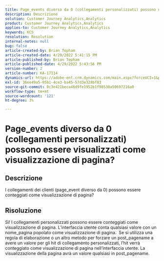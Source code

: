 ```yaml
---
title: Page_events diverso da 0 (collegamenti personalizzati) possono essere visualizzati come visualizzazione di pagina?
description: Descrizione
solution: Customer Journey Analytics,Analytics
product: Customer Journey Analytics,Analytics
applies-to: Customer Journey Analytics,Analytics
keywords: KCS
resolution: Resolution
internal-notes: null
bug: false
article-created-by: Brian Topham
article-created-date: 4/29/2022 5:41:15 PM
article-published-by: Brian Topham
article-published-date: 4/29/2022 5:43:56 PM
version-number: 2
article-number: KA-17114
dynamics-url: https://adobe-ent.crm.dynamics.com/main.aspx?forceUCI=1&pagetype=entityrecord&etn=knowledgearticle&id=aba6b38d-e3c7-ec11-a7b6-0022480a10ee
exl-id: 36ee49a5-05b1-4ce3-ba45-57d3e328bf83
source-git-commit: 0c3e421beca46d9fe1952b1f98538a50697216a0
workflow-type: tm+mt
source-wordcount: '121'
ht-degree: 3%

---
```


# Page_events diverso da 0 (collegamenti personalizzati) possono essere visualizzati come visualizzazione di pagina?

## Descrizione


I collegamenti dei clienti (page_event diverso da 0) possono essere conteggiati come visualizzazione di pagina?


## Risoluzione


Sì! I collegamenti personalizzati possono essere conteggiati come visualizzazione di pagina. L’interfaccia utente conta qualsiasi valore con un nome_pagina popolato come visualizzazione di pagina.  Se si utilizza una regola di elaborazione o un altro metodo per forzare un post_pagename a avere un valore per gli hit di collegamento personalizzati, l’hit verrà conteggiato come visualizzazione di pagina nell’interfaccia utente. La visualizzazione della pagina avrà un valore qualsiasi in post_pagename.
